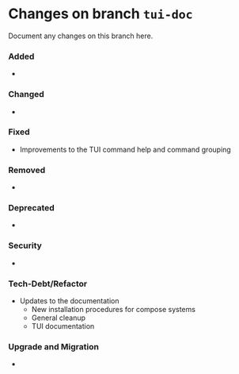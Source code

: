 # Changes on branch `tui-doc`
Document any changes on this branch here.
### Added
- 

### Changed
- 

### Fixed
- Improvements to the TUI command help and command grouping

### Removed
- 

### Deprecated
- 

### Security
- 

### Tech-Debt/Refactor
- Updates to the documentation
  - New installation procedures for compose systems
  - General cleanup
  - TUI documentation

### Upgrade and Migration
- 
